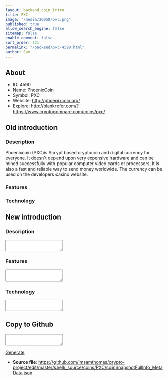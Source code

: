 ```yaml
---
layout: backend_coin_intro
title: PXC
image: "/media/20058/pxc.png"
published: true
allow_search_engine: false
sitemap: false
enable_comment: false
sort_order: 721
permalink: "/backend/pxc-4590.html"
author: Sam
---
```


## About

- ID: 4590
- Name: PhoenixCoin
- Symbol: PXC
- Website: http://phoenixcoin.org/
- Explore: http://blankrefer.com/?https://www.cryptocompare.com/coins/pxc/


## Old introduction

### Description

<p>Phoenixcoin (PXC)is Scrypt based cryptocoin and digital currency for everyone. It doesn&#39;t depend upon very expensive hardware and can be mined successfully with popular computer video cards or processors. It is also a fast and reliable way to send money worldwide. The currency can be used on the developers casino website.</p>

### Features


### Technology




## New introduction


### Description
<textarea id="meta_description" name="description"></textarea>

### Features
<textarea id="meta_features" name="features"></textarea>

### Technology
<textarea id="meta_technology" name="technology"></textarea>


## Copy to Github

<textarea id="coinsnapshotfullinfo_metadata"></textarea>

<a href="#gen" onclick="generateMetaDatJson()">Generate</a>

- **Source file**: <a href="https://github.com/imsamthomas/crypto-project/edit/master/shell/_source/coins/PXC/coinSnapshotFullInfo_MetaData.json">https://github.com/imsamthomas/crypto-project/edit/master/shell/_source/coins/PXC/coinSnapshotFullInfo_MetaData.json</a>

